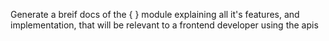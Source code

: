 Generate a breif docs of the { } module explaining all it's features, and implementation, that will be relevant to a frontend developer using the apis
